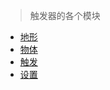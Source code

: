 > 触发器的各个模块

* [地形](/module/terrain)
* [物体](/module/object)
* [触发](/module/trigger)
* [设置](/module/setting)
